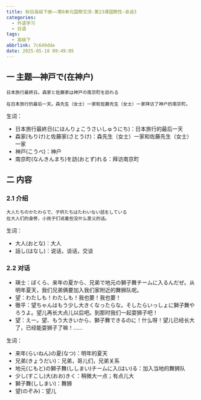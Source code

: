 ```yaml
---
title: 标日高级下册——第6单元国際交流-第23课国際性-会话3
categories:
  - 外语学习
  - 日语
tags:
  - 高级下
abbrlink: 7c649dde
date: 2025-05-18 09:49:05
---
```

## 一 主题—神戸で(在神户)

```
日本旅行最終日。森家と佐藤家は神戸の南京町を訪れる

在日本旅行的最后一天。森先生（女士）一家和佐藤先生（女士）一家拜访了神户的南京町。
```

<!--more-->

生词：

* 日本旅行最終日(にほんりょこうさいしゅうにち)：日本旅行的最后一天
* 森家(もりけ)と佐藤家(さとうけ)：森先生（女士）一家和佐藤先生（女士）一家
* 神戸(こうべ)：神户
* 南京町(なんきんまち)を訪(おとず)れる：拜访南京町

## 二 内容

### 2.1 介绍

```
大人たちのかたわらで、子供たちはたわいない話をしている
在大人们的身旁，小孩子们说着些没什么意义的话。
```

生词：

* 大人(おとな)：大人
* 話し(はなし)：说话，谈话，交谈

### 2.2 对话

* 瑛士：ぼくら、来年の夏から、兄弟で地元の獅子舞チームに入るんだぜ。从明年夏天，我们兄弟俩要加入我们家附近的舞狮队呢。
* 望：わたしも！わたしも！我也要！我也要！
* 徹平：望ちゃんはもう少し大きくなったらな。そしたらいっしょに獅子舞やろうよ。望儿再长大点儿以后吧。到那时我们一起耍狮子吧！
* 望：えー。望、もう大きいから、獅子舞できるのに！什么呀！望儿已经长大了，已经能耍狮子了嘛！……

生词：

* 来年(らいねん)の夏(なつ)：明年的夏天
* 兄弟(きょうだい)：兄弟，哥儿们，兄弟关系
* 地元(じもと)の獅子舞(ししまい)チームに入(はい)る：加入当地的舞狮队
* 少し(すこし)大(おお)きく：稍微大一点；有点儿大
* 獅子舞(ししまい)：舞狮
* 望(のぞみ)：望儿